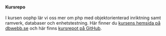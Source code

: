 #### Kursrepo

I kursen oophp lär vi oss mer om php med objektorienterad inriktning samt ramverk, databaser och enhetstestning. Här finner du [kursens hemsida på dbwebb.se](https://dbwebb.se/kurser/oophp-v5) och här finns [kursrepot på GitHub](https://github.com/dbwebb-se/oophp).
